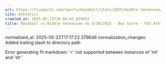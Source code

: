 ```yaml
---
url: https://fiusports.com/sports/baseball/stats/2025/middle-tennessee/boxscore/12752/
site: Athletics
crawled_at: 2025-05-13T10:04:43.839452
title: Baseball vs Middle Tennessee on 3/30/2025 - Box Score - FIU Athletics
---
```

normalized_at: 2025-05-22T17:17:22.379646
normalization_changes: Added trailing slash to directory path

Error generating fit markdown: '<' not supported between instances of 'int' and 'str'